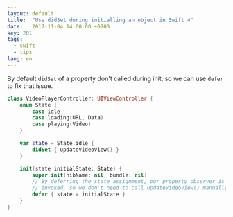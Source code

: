 ```yaml
---
layout: default
title:  "Use didSet during initialling an object in Swift 4"
date:   2017-11-04 14:00:00 +0700
key: 201
tags:
  - swift
  - tips
lang: en
---
```




By default `didSet` of a property  don't called during init, so we can use `defer` to fix that issue.


```swift
class VideoPlayerController: UIViewController {
    enum State {
        case idle
        case loading(URL, Data)
        case playing(Video)
    }

    var state = State.idle {
        didSet { updateVideoView() }
    }

    init(state initialState: State) {
        super.init(nibName: nil, bundle: nil)
        // By deferring the state assignment, our property observer is
        // invoked, so we don't need to call updateVideoView() manually.
        defer { state = initialState }
    }
}

```



